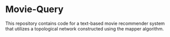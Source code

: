 # Movie-Query

This repository contains code for a text-based movie recommender system that utilizes a topological network constructed using the mapper algorithm.

